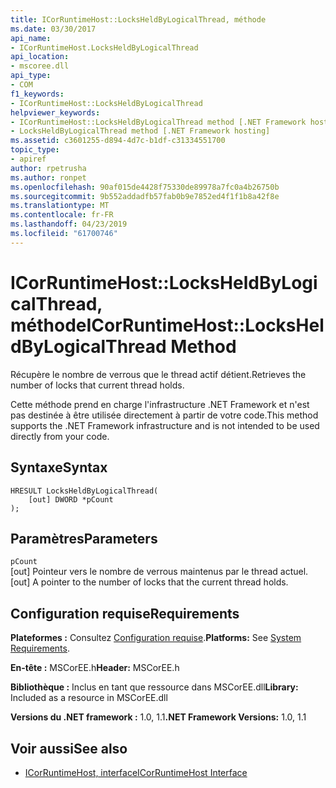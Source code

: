 ```yaml
---
title: ICorRuntimeHost::LocksHeldByLogicalThread, méthode
ms.date: 03/30/2017
api_name:
- ICorRuntimeHost.LocksHeldByLogicalThread
api_location:
- mscoree.dll
api_type:
- COM
f1_keywords:
- ICorRuntimeHost::LocksHeldByLogicalThread
helpviewer_keywords:
- ICorRuntimeHost::LocksHeldByLogicalThread method [.NET Framework hosting]
- LocksHeldByLogicalThread method [.NET Framework hosting]
ms.assetid: c3601255-d894-4d7c-b1df-c31334551700
topic_type:
- apiref
author: rpetrusha
ms.author: ronpet
ms.openlocfilehash: 90af015de4428f75330de89978a7fc0a4b26750b
ms.sourcegitcommit: 9b552addadfb57fab0b9e7852ed4f1f1b8a42f8e
ms.translationtype: MT
ms.contentlocale: fr-FR
ms.lasthandoff: 04/23/2019
ms.locfileid: "61700746"
---
```

# <a name="icorruntimehostlocksheldbylogicalthread-method"></a><span data-ttu-id="c68e8-102">ICorRuntimeHost::LocksHeldByLogicalThread, méthode</span><span class="sxs-lookup"><span data-stu-id="c68e8-102">ICorRuntimeHost::LocksHeldByLogicalThread Method</span></span>
<span data-ttu-id="c68e8-103">Récupère le nombre de verrous que le thread actif détient.</span><span class="sxs-lookup"><span data-stu-id="c68e8-103">Retrieves the number of locks that current thread holds.</span></span>  
  
 <span data-ttu-id="c68e8-104">Cette m&#233;thode prend en charge l'infrastructure .NET Framework et n'est pas destin&#233;e &#224; &#234;tre utilis&#233;e directement &#224; partir de votre code.</span><span class="sxs-lookup"><span data-stu-id="c68e8-104">This method supports the .NET Framework infrastructure and is not intended to be used directly from your code.</span></span>  
  
## <a name="syntax"></a><span data-ttu-id="c68e8-105">Syntaxe</span><span class="sxs-lookup"><span data-stu-id="c68e8-105">Syntax</span></span>  
  
```  
HRESULT LocksHeldByLogicalThread(  
    [out] DWORD *pCount  
);  
```  
  
## <a name="parameters"></a><span data-ttu-id="c68e8-106">Paramètres</span><span class="sxs-lookup"><span data-stu-id="c68e8-106">Parameters</span></span>  
 `pCount`  
 <span data-ttu-id="c68e8-107">[out] Pointeur vers le nombre de verrous maintenus par le thread actuel.</span><span class="sxs-lookup"><span data-stu-id="c68e8-107">[out] A pointer to the number of locks that the current thread holds.</span></span>  
  
## <a name="requirements"></a><span data-ttu-id="c68e8-108">Configuration requise</span><span class="sxs-lookup"><span data-stu-id="c68e8-108">Requirements</span></span>  
 <span data-ttu-id="c68e8-109">**Plateformes :** Consultez [Configuration requise](../../../../docs/framework/get-started/system-requirements.md).</span><span class="sxs-lookup"><span data-stu-id="c68e8-109">**Platforms:** See [System Requirements](../../../../docs/framework/get-started/system-requirements.md).</span></span>  
  
 <span data-ttu-id="c68e8-110">**En-tête :** MSCorEE.h</span><span class="sxs-lookup"><span data-stu-id="c68e8-110">**Header:** MSCorEE.h</span></span>  
  
 <span data-ttu-id="c68e8-111">**Bibliothèque :** Inclus en tant que ressource dans MSCorEE.dll</span><span class="sxs-lookup"><span data-stu-id="c68e8-111">**Library:** Included as a resource in MSCorEE.dll</span></span>  
  
 <span data-ttu-id="c68e8-112">**Versions du .NET framework :** 1.0, 1.1</span><span class="sxs-lookup"><span data-stu-id="c68e8-112">**.NET Framework Versions:** 1.0, 1.1</span></span>  
  
## <a name="see-also"></a><span data-ttu-id="c68e8-113">Voir aussi</span><span class="sxs-lookup"><span data-stu-id="c68e8-113">See also</span></span>

- [<span data-ttu-id="c68e8-114">ICorRuntimeHost, interface</span><span class="sxs-lookup"><span data-stu-id="c68e8-114">ICorRuntimeHost Interface</span></span>](../../../../docs/framework/unmanaged-api/hosting/icorruntimehost-interface.md)
